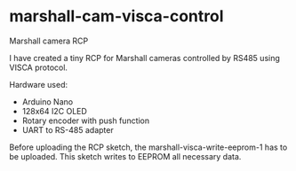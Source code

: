 # marshall-cam-visca-control
Marshall camera RCP

I have created a tiny RCP for Marshall cameras controlled by RS485 using VISCA protocol.

Hardware used:
- Arduino Nano
- 128x64 I2C OLED
- Rotary encoder with push function
- UART to RS-485 adapter

Before uploading the RCP sketch, the marshall-visca-write-eeprom-1 has to be uploaded. This sketch writes to EEPROM all necessary data.
